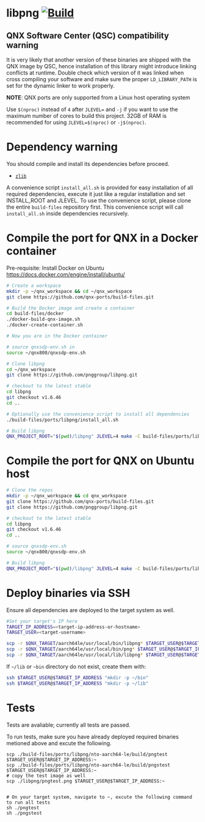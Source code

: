 # libpng [![Build](https://github.com/qnx-ports/build-files/actions/workflows/libpng.yml/badge.svg)](https://github.com/qnx-ports/build-files/actions/workflows/libpng.yml)

## QNX Software Center (QSC) compatibility warning

It is very likely that another version of these binaries are shipped with the QNX image by QSC, hence installation of this library might introduce linking conflicts at runtime. Double check which version of it was linked when cross compiling your software and make sure the proper `LD_LIBRARY_PATH` is set for the dynamic linker to work properly.

**NOTE**: QNX ports are only supported from a Linux host operating system

Use `$(nproc)` instead of `4` after `JLEVEL=` and `-j` if you want to use the maximum number of cores to build this project.
32GB of RAM is recommended for using `JLEVEL=$(nproc)` or `-j$(nproc)`.

# Dependency warning

You should compile and install its dependencies before proceed.
+ [`zlib`](https://github.com/qnx-ports/build-files/tree/main/ports/zlib)

A convenience script `install_all.sh` is provided for easy installation of all required dependencies, execute it just like a regular installation and set INSTALL_ROOT and JLEVEL.
To use the convenience script, please clone the entire `build-files` repository first. 
This convenience script will call `install_all.sh` inside dependencies recursively.

# Compile the port for QNX in a Docker container

Pre-requisite: Install Docker on Ubuntu https://docs.docker.com/engine/install/ubuntu/
```bash
# Create a workspace
mkdir -p ~/qnx_workspace && cd ~/qnx_workspace
git clone https://github.com/qnx-ports/build-files.git

# Build the Docker image and create a container
cd build-files/docker
./docker-build-qnx-image.sh
./docker-create-container.sh

# Now you are in the Docker container

# source qnxsdp-env.sh in
source ~/qnx800/qnxsdp-env.sh

# Clone libpng
cd ~/qnx_workspace
git clone https://github.com/pnggroup/libpng.git

# checkout to the latest stable
cd libpng
git checkout v1.6.46
cd ..

# Optionally use the convenience script to install all dependencies
./build-files/ports/libpng/install_all.sh

# Build libpng
QNX_PROJECT_ROOT="$(pwd)/libpng" JLEVEL=4 make -C build-files/ports/libpng install
```

# Compile the port for QNX on Ubuntu host
```bash
# Clone the repos
mkdir -p ~/qnx_workspace && cd qnx_workspace
git clone https://github.com/qnx-ports/build-files.git
git clone https://github.com/pnggroup/libpng.git

# checkout to the latest stable
cd libpng
git checkout v1.6.46
cd ..

# source qnxsdp-env.sh
source ~/qnx800/qnxsdp-env.sh

# Build libpng
QNX_PROJECT_ROOT="$(pwd)/libpng" JLEVEL=4 make -C build-files/ports/libpng install
```

# Deploy binaries via SSH
Ensure all dependencies are deployed to the target system as well.
```bash
#Set your target's IP here
TARGET_IP_ADDRESS=<target-ip-address-or-hostname>
TARGET_USER=<target-username>

scp -r $QNX_TARGET/aarch64le/usr/local/bin/libpng* $TARGET_USER@$TARGET_IP_ADDRESS:~/bin
scp -r $QNX_TARGET/aarch64le/usr/local/bin/png* $TARGET_USER@$TARGET_IP_ADDRESS:~/bin
scp -r $QNX_TARGET/aarch64le/usr/local/lib/libpng* $TARGET_USER@$TARGET_IP_ADDRESS:~/lib
```

If `~/lib` or `~bin` directory do not exist, create them with:
```bash
ssh $TARGET_USER@$TARGET_IP_ADDRESS "mkdir -p ~/bin"
ssh $TARGET_USER@$TARGET_IP_ADDRESS "mkdir -p ~/lib"
````

# Tests
Tests are avaliable; currently all tests are passed.

To run tests, make sure you have already deployed required binaries metioned above and excute the following.
```base
scp ./build-files/ports/libpng/nto-aarch64-le/build/pngtest $TARGET_USER@$TARGET_IP_ADDRESS:~
scp ./build-files/ports/libpng/nto-aarch64-le/build/pngstest $TARGET_USER@$TARGET_IP_ADDRESS:~
# copy the test image as well
scp ./libpng/pngtest.png $TARGET_USER@$TARGET_IP_ADDRESS:~


# On your target system, navigate to ~, excute the following command to run all tests
sh ./pngtest
sh ./pngstest

```